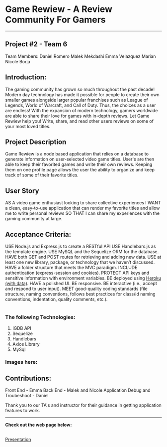 # Game Rewiew - A Review Community For Gamers
---
<!-- ![JS](https://img.shields.io/badge/JavaScript-72%25-yellow)
![HTML](https://img.shields.io/badge/HTML-25%25-orange)
![CSS](https://img.shields.io/badge/CSS-3%25-blue) -->
## Project #2 - Team 6

Team Members:
Daniel Romero
Malek Mekdashi
Emma Velazquez
Marian Nicole Borja 

## Introduction: 
The gaming community has grown so much throughout the past decade! Modern day technology has made it possible for people to create their own smaller games alongside larger popular franchises such as League of Legends, World of Warcraft, and Call of Duty. Thus, the choices as a user are endless! With the expansion of modern technology, gamers worldwide are able to share their love for games with in-depth reviews. Let Game Rewiew help you! Write, share, and read other users reviews on some of your most loved titles.  

## Project Description

Game Rewiew is a node based application that relies on a database to generate information on user-selected video game titles. User's are then able to keep their favorited games and write their own reviews. Keeping them on one profile page allows the user the ability to organize and keep track of some of their favorite titles.

## User Story

AS A video game enthusiast looking to share collective experiences
I WANT a clean, easy-to-use application that can render my favorite titles and allow me to write personal reviews
SO THAT I can share my experiences with the gaming community at large.  

## Acceptance Criteria: 

USE Node.js and Express.js to create a RESTful API
USE Handlebars.js as the template engine.
USE MySQL and the Sequelize ORM for the database.
HAVE both GET and POST routes for retrieving and adding new data.
USE at least one new library, package, or technology that we haven’t discussed.
HAVE a folder structure that meets the MVC paradigm.
INCLUDE authentication (express-session and cookies).
PROTECT API keys and sensitive information with environment variables.
BE deployed using [Heroku (with data)](https://coding-boot-camp.github.io/full-stack/heroku/deploy-with-heroku-and-mysql).
HAVE a polished UI.
BE responsive.
BE interactive (i.e., accept and respond to user input).
MEET good-quality coding standards (file structure, naming conventions, follows best practices for class/id naming conventions, indentation, quality comments, etc.).

#
### The following Technologies:
1. IGDB API
2. Sequelize 
3. Handlebars
4. Axios Library
5. MySql

### Images here:



## Contributions:

Front End - Emma
Back End - Malek and Nicole
Application Debug and Troubeshoot - Daniel

Thank you to our TA's and instructor for their guidance in getting application features to work. 

--- 
**Check out the web page below:**
##


[Presentation]()
